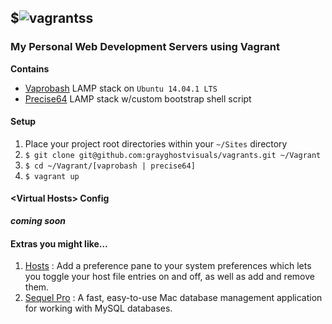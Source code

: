 ## $![vagrants](http://www.vagrantup.com/images/logo_vagrant-81478652.png)s
### My Personal Web Development Servers using Vagrant

**Contains**

- [Vaprobash](https://github.com/fideloper/Vaprobash) LAMP stack on ``Ubuntu 14.04.1 LTS``
- [Precise64](https://vagrantcloud.com/hashicorp/precise64) LAMP stack w/custom bootstrap shell script

#### Setup

1. Place your project root directories within your ``~/Sites`` directory
2. ``$ git clone git@github.com:grayghostvisuals/vagrants.git ~/Vagrant``
3. ``$ cd ~/Vagrant/[vaprobash | precise64]``
4. ``$ vagrant up``

#### &lt;Virtual Hosts&gt; Config

***coming soon***

#### Extras you might like…

1. [Hosts](http://www.macupdate.com/app/mac/40003/hosts) : Add a preference pane to your system preferences which lets you toggle your host file entries on and off, as well as add and remove them.
2. [Sequel Pro](http://www.sequelpro.com) : A fast, easy-to-use Mac database management application for working with MySQL databases.